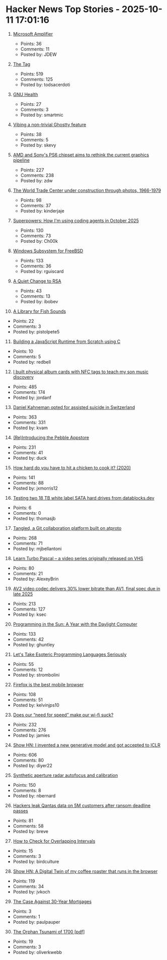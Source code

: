 # Hacker News Top Stories - 2025-10-11 17:01:16

1. [Microsoft Amplifier](https://github.com/microsoft/amplifier)
   - Points: 36
   - Comments: 11
   - Posted by: JDEW

2. [The <output> Tag](https://denodell.com/blog/html-best-kept-secret-output-tag)
   - Points: 519
   - Comments: 125
   - Posted by: todsacerdoti

3. [GNU Health](https://www.gnuhealth.org/about-us.html)
   - Points: 27
   - Comments: 3
   - Posted by: smartmic

4. [Vibing a non-trivial Ghostty feature](https://mitchellh.com/writing/non-trivial-vibing)
   - Points: 38
   - Comments: 5
   - Posted by: skevy

5. [AMD and Sony's PS6 chipset aims to rethink the current graphics pipeline](https://arstechnica.com/gaming/2025/10/amd-and-sony-tease-new-chip-architecture-ahead-of-playstation-6/)
   - Points: 227
   - Comments: 238
   - Posted by: zdw

6. [The World Trade Center under construction through photos, 1966-1979](https://rarehistoricalphotos.com/twin-towers-construction-photographs/)
   - Points: 98
   - Comments: 37
   - Posted by: kinderjaje

7. [Superpowers: How I'm using coding agents in October 2025](https://blog.fsck.com/2025/10/09/superpowers/)
   - Points: 130
   - Comments: 73
   - Posted by: Ch00k

8. [Windows Subsystem for FreeBSD](https://github.com/BalajeS/WSL-For-FreeBSD)
   - Points: 133
   - Comments: 36
   - Posted by: rguiscard

9. [A Quiet Change to RSA](https://www.johndcook.com/blog/2025/10/06/a-quiet-change-to-rsa/)
   - Points: 43
   - Comments: 13
   - Posted by: ibobev

10. [A Library for Fish Sounds](https://nautil.us/a-library-for-fish-sounds-1239697/)
   - Points: 22
   - Comments: 3
   - Posted by: pistolpete5

11. [Building a JavaScript Runtime from Scratch using C](https://devlogs.xyz/blog/building-a-javaScript-runtime)
   - Points: 10
   - Comments: 5
   - Posted by: redbell

12. [I built physical album cards with NFC tags to teach my son music discovery](https://fulghum.io/album-cards)
   - Points: 485
   - Comments: 174
   - Posted by: jordanf

13. [Daniel Kahneman opted for assisted suicide in Switzerland](https://www.bluewin.ch/en/entertainment/nobel-prize-winner-opts-for-suicide-in-switzerland-2619460.html)
   - Points: 363
   - Comments: 331
   - Posted by: kvam

14. [(Re)Introducing the Pebble Appstore](https://ericmigi.com/blog/re-introducing-the-pebble-appstore/)
   - Points: 231
   - Comments: 41
   - Posted by: duck

15. [How hard do you have to hit a chicken to cook it? (2020)](https://james-simon.github.io/blog/chicken-cooking/)
   - Points: 141
   - Comments: 88
   - Posted by: jxmorris12

16. [Testing two 18 TB white label SATA hard drives from datablocks.dev](https://ounapuu.ee/posts/2025/10/06/datablocks-white-label-drives/)
   - Points: 6
   - Comments: 0
   - Posted by: thomasjb

17. [Tangled, a Git collaboration platform built on atproto](https://blog.tangled.org/intro)
   - Points: 268
   - Comments: 71
   - Posted by: mjbellantoni

18. [Learn Turbo Pascal – a video series originally released on VHS](https://www.youtube.com/watch?v=UOtonwG3DXM)
   - Points: 80
   - Comments: 21
   - Posted by: AlexeyBrin

19. [AV2 video codec delivers 30% lower bitrate than AV1, final spec due in late 2025](https://videocardz.com/newz/av2-video-codec-delivers-30-lower-bitrate-than-av1-final-spec-due-in-late-2025)
   - Points: 213
   - Comments: 127
   - Posted by: ksec

20. [Programming in the Sun: A Year with the Daylight Computer](https://wickstrom.tech/2025-10-10-programming-in-the-sun-a-year-with-the-daylight-computer.html)
   - Points: 133
   - Comments: 42
   - Posted by: ghuntley

21. [Let's Take Esoteric Programming Languages Seriously](https://feelingof.com/episodes/078/)
   - Points: 55
   - Comments: 12
   - Posted by: strombolini

22. [Firefox is the best mobile browser](https://kelvinjps.com/blog/firefox-best-mobile-browser/)
   - Points: 108
   - Comments: 51
   - Posted by: kelvinjps10

23. [Does our “need for speed” make our wi-fi suck?](https://orb.net/blog/does-speed-make-wifi-suck)
   - Points: 232
   - Comments: 276
   - Posted by: jamies

24. [Show HN: I invented a new generative model and got accepted to ICLR](https://discrete-distribution-networks.github.io/)
   - Points: 606
   - Comments: 80
   - Posted by: diyer22

25. [Synthetic aperture radar autofocus and calibration](https://hforsten.com/synthetic-aperture-radar-autofocus-and-calibration.html)
   - Points: 150
   - Comments: 8
   - Posted by: nbernard

26. [Hackers leak Qantas data on 5M customers after ransom deadline passes](https://www.theguardian.com/business/2025/oct/11/hackers-leak-qantas-data-containing-5-million-customer-records-after-ransom-deadline-passes)
   - Points: 81
   - Comments: 58
   - Posted by: breve

27. [How to Check for Overlapping Intervals](https://zayenz.se/blog/post/how-to-check-for-overlapping-intervals/)
   - Points: 15
   - Comments: 3
   - Posted by: birdculture

28. [Show HN: A Digital Twin of my coffee roaster that runs in the browser](https://autoroaster.com/)
   - Points: 119
   - Comments: 34
   - Posted by: jvkoch

29. [The Case Against 30-Year Mortgages](https://www.wsj.com/opinion/the-case-against-30-year-mortgages-0cbd6d56)
   - Points: 3
   - Comments: 1
   - Posted by: paulpauper

30. [The Orphan Tsunami of 1700 [pdf]](https://pubs.usgs.gov/pp/pp1707/pp1707.pdf)
   - Points: 19
   - Comments: 3
   - Posted by: oliverkwebb

